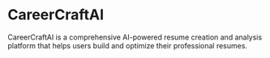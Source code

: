 # CareerCraftAI
CareerCraftAI is a comprehensive AI-powered resume creation and analysis platform that helps users build and optimize their professional resumes.
